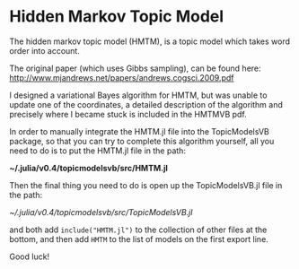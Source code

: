 # Hidden Markov Topic Model

The hidden markov topic model (HMTM), is a topic model which takes word order into account.

The original paper (which uses Gibbs sampling), can be found here: http://www.mjandrews.net/papers/andrews.cogsci.2009.pdf

I designed a variational Bayes algorithm for HMTM, but was unable to update one of the coordinates, a detailed description of the algorithm and precisely where I became stuck is included in the HMTMVB pdf.

In order to manually integrate the HMTM.jl file into the TopicModelsVB package, so that you can try to complete this algorithm yourself, all you need to do is to put the HMTM.jl file in the path:

**~/.julia/v0.4/topicmodelsvb/src/HMTM.jl**

Then the final thing you need to do is open up the TopicModelsVB.jl file in the path:

*~/.julia/v0.4/topicmodelsvb/src/TopicModelsVB.jl*

and both add `include("HMTM.jl")` to the collection of other files at the bottom, and then add `HMTM` to the list of models on the first export line.

Good luck!
